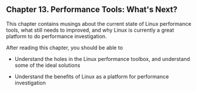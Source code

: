 ## Chapter 13\. Performance Tools: What's Next?

This chapter contains musings about the current state of Linux performance tools, what still needs to improved, and why Linux is currently a great platform to do performance investigation.

After reading this chapter, you should be able to

*   Understand the holes in the Linux performance toolbox, and understand some of the ideal solutions

*   Understand the benefits of Linux as a platform for performance investigation